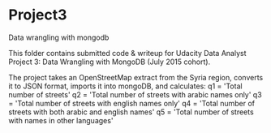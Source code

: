 # Project3
Data wrangling with mongodb

This folder contains submitted code & writeup for Udacity Data Analyst Project 3: Data Wrangling with MongoDB (July 2015 cohort).

The project takes an OpenStreetMap extract from the Syria region, converts it to JSON format, imports it into mongoDB, and calculates: 
q1 = 'Total number of streets'
q2 = 'Total number of streets with arabic names only'
q3 = 'Total number of streets with english names only'
q4 = 'Total number of streets with both arabic and english names'
q5 = 'Total number of streets with names in other languages'
